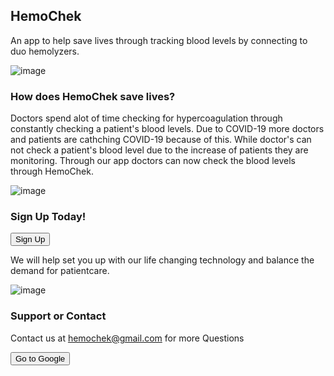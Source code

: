 ## HemoChek

An app to help save lives through tracking blood levels by connecting to duo hemolyzers.

![image](https://user-images.githubusercontent.com/17555707/107127594-270c7900-6885-11eb-8a4f-32b37e1ee4e1.png)

### How does HemoChek save lives?

Doctors spend alot of time checking for hypercoagulation through constantly checking a patient's blood levels. Due to COVID-19 more doctors and patients are cathching COVID-19 because of this. While doctor's can not check a patient's blood level due to the increase of patients they are monitoring. Through our app doctors can now check the blood levels through HemoChek.

![image](https://user-images.githubusercontent.com/17555707/107129032-891eab80-6890-11eb-8f30-46122ad5ec38.png)

### Sign Up Today!

<button>Sign Up</button>

We will help set you up with our life changing technology and balance the demand for patientcare.

![image](https://user-images.githubusercontent.com/17555707/107129161-5f19b900-6891-11eb-9187-c5c18f65a647.PNG)

### Support or Contact

Contact us at hemochek@gmail.com for more Questions

<form action="https://google.com">
    <input type="submit" value="Go to Google" />
</form>


   
